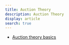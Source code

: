 ```yaml
---
title: Auction Theory
description: Auction Theory
display: article
search: true
---
```


- [Auction theory basics](auction-theory-basics)


